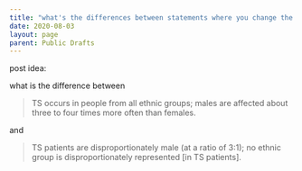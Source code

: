 ```yaml
---
title: "what's the differences between statements where you change the focus from occurrence to prevalence"
date: 2020-08-03
layout: page
parent: Public Drafts
---
```


post idea:

what is the difference between

> TS occurs in people from all ethnic groups; males are affected about three to four times more often than females.

and

> TS patients are disproportionately male (at a ratio of 3:1); no ethnic group is disproportionately represented [in TS patients].
